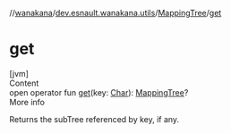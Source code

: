 //[wanakana](../../index.md)/[dev.esnault.wanakana.utils](../index.md)/[MappingTree](index.md)/[get](get.md)



# get  
[jvm]  
Content  
open operator fun [get](get.md)(key: [Char](https://kotlinlang.org/api/latest/jvm/stdlib/kotlin/-char/index.html)): [MappingTree](index.md)?  
More info  


Returns the subTree referenced by key, if any.

  



